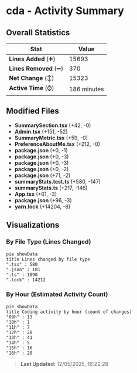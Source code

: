 # cda - Activity Summary 

## Overall Statistics

| Stat                   | Value                                                             |
| ---------------------- | ----------------------------------------------------------------- |
| **Lines Added** (➕)   | 15693                                          |
| **Lines Removed** (➖) | 370                                        |
| **Net Change** (↕)    | 15323                |
| **Active Time** (⌚)   | 186 minutes |


## Modified Files
- **SummarySection.tsx** (+42, -0)
- **Admin.tsx** (+151, -52)
- **SummaryMetric.tsx** (+59, -0)
- **PreferenceAboutMe.tsx** (+212, -0)
- **package.json** (+0, -1)
- **package.json** (+0, -3)
- **package.json** (+0, -3)
- **package.json** (+0, -2)
- **package.json** (+71, -2)
- **summaryStats.test.ts** (+580, -147)
- **summaryStats.ts** (+217, -146)
- **App.tsx** (+61, -3)
- **package.json** (+96, -3)
- **yarn.lock** (+14204, -8)

## Visualizations

### By File Type (Lines Changed)

```mermaid
pie showData
title Lines changed by file type
".tsx" : 580
".json" : 181
".ts" : 1090
".lock" : 14212
```

### By Hour (Estimated Activity Count)

```mermaid
pie showData
title Coding activity by hour (count of changes)
"09h" : 13
"10h" : 1
"11h" : 7
"12h" : 28
"13h" : 41
"14h" : 5
"15h" : 16
"16h" : 20
```


> **Last Updated:** 12/05/2025, 16:22:28